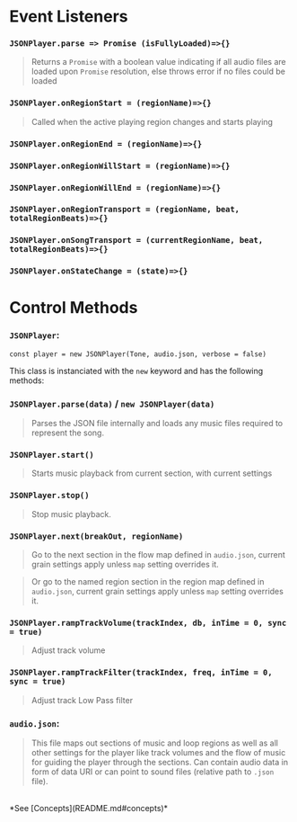 
# Event Listeners

### `JSONPlayer.parse => Promise (isFullyLoaded)=>{}`
> Returns a `Promise` with a boolean value indicating if all audio files are loaded upon `Promise` resolution, else throws error if no files could be loaded

### `JSONPlayer.onRegionStart = (regionName)=>{}`
> Called when the active playing region changes and starts playing
### `JSONPlayer.onRegionEnd = (regionName)=>{}`

### `JSONPlayer.onRegionWillStart = (regionName)=>{}`

### `JSONPlayer.onRegionWillEnd = (regionName)=>{}`

### `JSONPlayer.onRegionTransport = (regionName, beat, totalRegionBeats)=>{}`

### `JSONPlayer.onSongTransport = (currentRegionName, beat, totalRegionBeats)=>{}`

### `JSONPlayer.onStateChange = (state)=>{}`

# Control Methods
### `JSONPlayer`:

`const player = new JSONPlayer(Tone, audio.json, verbose = false)`

This class is instanciated with the `new` keyword and has the following methods:

### `JSONPlayer.parse(data)` / `new JSONPlayer(data)`
> Parses the JSON file internally and loads any music files required to represent the song.

### `JSONPlayer.start()`
> Starts music playback from current section, with current settings 

### `JSONPlayer.stop()`
> Stop music playback.

### `JSONPlayer.next(breakOut, regionName)`
> Go to the next section in the flow map defined in `audio.json`, current grain settings apply unless `map` setting overrides it.

> Or go to the named region section in the region map defined in `audio.json`, current grain settings apply unless `map` setting overrides it.

### `JSONPlayer.rampTrackVolume(trackIndex, db, inTime = 0, sync = true)`
> Adjust track volume

### `JSONPlayer.rampTrackFilter(trackIndex, freq, inTime = 0, sync = true)`
> Adjust track Low Pass filter


### `audio.json`:
> This file maps out sections of music and loop regions as well as all other settings for the player like track volumes and the flow of music for guiding the player through the sections. Can contain audio data in form of data URI or can point to sound files (relative path to `.json` file).
<br/>
*See [Concepts](README.md#concepts)*